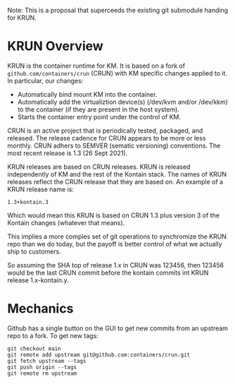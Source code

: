 Note: This is a proposal that superceeds the existing git submodule handing for KRUN.

# KRUN Overview

KRUN is the container runtime for KM. It is based on a fork of `github.com/containers/crun` (CRUN) with KM specific
changes applied to it. In particular, our changes:

- Automatically bind mount KM into the container.
- Automatically add the virtualiztion device(s) (/dev/kvm and/or /dev/kkm) to the container (if they are present in the host system).
- Starts the container entry point under the control of KM.

CRUN is an active project that is periodically tested, packaged, and released. The release cadence for CRUN appears to be more or less
monthly. CRUN adhers to SEMVER (sematic versioning) conventions. The most recent release is 1.3 (26 Sept 2021).

KRUN releases are based on CRUN releases. KRUN is released independently of KM and the rest of the Kontain stack.
The names of KRUN releases reflect the CRUN release that they are based on. An example of a KRUN release name is:

```
1.3+kontain.3
```

Which would mean this KRUN is based on CRUN 1.3 plus version 3 of the Kontain changes (whatever that means).

This implies a more comples set of git operations to synchromize the KRUN repo than we do today, but the payoff is
better control of what we actually ship to customers.

So assuming the SHA top of release 1.x in CRUN was 123456, then 123456 would be the last CRUN commit before the
kontain commits int KRUN release 1.x-kontain.y.

# Mechanics

Github has a single button on the GUI to get new commits from an upstream repo to a fork. 
To get new tags:
```
git checkout main
git remote add upstream git@github.com:containers/crun.git
git fetch upstream --tags
git push origin --tags
git remote rm upstream
```
